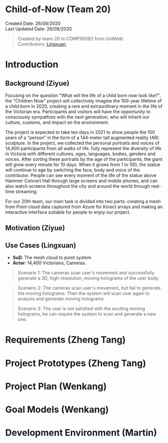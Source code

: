 # Child-of-Now (Team 20)

Created Date: 26/08/2020\
Last Updated Date: 26/08/2020

> Created by team-20 in COMP90082 from UniMelb\
> Contributors: [Lingxuan](https://github.com/kongpeter), 



# Introduction

## Background (Ziyue)

Focusing on the question "What will the life of a child born now look like?", the "Children Now" project will collectively imagine the 100-year lifetime of a child born in 2020, creating a rare and extraordinary moment in the life of the Victorian era. Participants and visitors will have the opportunity to consciously sympathize with the next generation, who will inherit our culture, customs, and impact on the environment.

The project is expected to take ten days in 2021 to show people the 100 years of a "person" in the form of a 144-meter tall augmented reality (AR) sculpture. In the project, we collected the personal portraits and voices of 14,400 participants from all walks of life.  fully represent the diversity of life in Victoria with different cultures, ages, languages, bodies, genders and voices. After sorting these portraits by the age of the participants, the giant will grow every minute for 10 days. When it grows from 1 to 100, the statue will continue to age by switching the face, body and voice of the contributor. People can see every moment of the life of the statue above Hammer Concert Hall through large screens and mobile phones, and can also watch screens throughout the city and around the world through real-time streaming.

For our 20th team, our main task is divided into two parts: creating a mesh from Point cloud data captured from Azure for Kinect arrays and making an interactive interface suitable for people to enjoy our project.


## Motivation (Ziyue)






## Use Cases (Lingxuan)

* **SuD**: The mesh cloud to point system. 
* **Actor**: 14,400 Victorians, Cameras.

> Scenario 1: The cameras scan user's movement and successfully generate a 3D, high-resolution, moving holograms of the user body.

> Scenario 2: The cameras scan user's movement, but fail to generate the moving holograms. Then the system will scan user again to analysis and generate moving holograms.

> Scenario 3: The user is not satisfied with the exciting moving holograms, he can require the system to scan and generate a new one. 





# Requirements (Zheng Tang)



# Project Prototypes (Zheng Tang)





# Project Plan (Wenkang)





# Goal Models (Wenkang)





# Development Environment (Martin)
